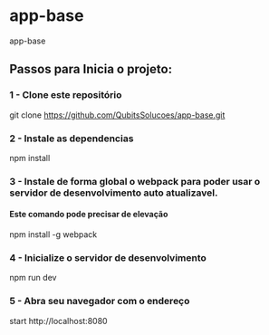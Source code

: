 # app-base
app-base

## Passos para Inicia o projeto:

### 1 - Clone este repositório
git clone https://github.com/QubitsSolucoes/app-base.git

### 2 - Instale as dependencias
npm install

### 3 - Instale de forma global o webpack para poder usar o servidor de desenvolvimento auto atualizavel.
#### Este comando pode precisar de elevação
npm install -g webpack

### 4 - Inicialize o servidor de desenvolvimento
npm run dev

### 5 - Abra seu navegador com o endereço 
start http://localhost:8080

